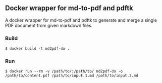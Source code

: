 ## Docker wrapper for md-to-pdf and pdftk
A docker wrapper for md-to-pdf and pdftk to generate and merge a single PDF 
document from given markdown files.

### Build
`$ docker build -t md2pdf-do .`

### Run
`$ docker run --rm -v /path/to/:/path/to/ md2pdf-do -o /path/to/content.pdf /path/to/input.1.md /path/to/input.2.md`